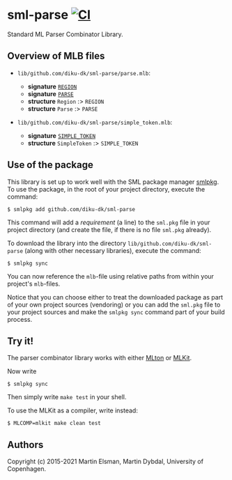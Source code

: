 # sml-parse [![CI](https://github.com/diku-dk/sml-parse/workflows/CI/badge.svg)](https://github.com/diku-dk/sml-parse/actions)

Standard ML Parser Combinator Library.

## Overview of MLB files

- `lib/github.com/diku-dk/sml-parse/parse.mlb`:

  - **signature** [`REGION`](lib/github.com/diku-dk/sml-parse/REGION.sig)
  - **signature** [`PARSE`](lib/github.com/diku-dk/sml-parse/PARSE.sig)
  - **structure** `Region` :> `REGION`
  - **structure** `Parse` :> `PARSE`


- `lib/github.com/diku-dk/sml-parse/simple_token.mlb`:

  - **signature** [`SIMPLE_TOKEN`](lib/github.com/diku-dk/sml-parse/SIMPLE_TOKEN.sig)
  - **structure** `SimpleToken` :> `SIMPLE_TOKEN`

## Use of the package

This library is set up to work well with the SML package manager
[smlpkg](https://github.com/diku-dk/smlpkg).  To use the package, in
the root of your project directory, execute the command:

```
$ smlpkg add github.com/diku-dk/sml-parse
```

This command will add a _requirement_ (a line) to the `sml.pkg` file in your
project directory (and create the file, if there is no file `sml.pkg`
already).

To download the library into the directory
`lib/github.com/diku-dk/sml-parse` (along with other necessary
libraries), execute the command:

```
$ smlpkg sync
```

You can now reference the `mlb`-file using relative paths from within
your project's `mlb`-files.

Notice that you can choose either to treat the downloaded package as
part of your own project sources (vendoring) or you can add the
`sml.pkg` file to your project sources and make the `smlpkg sync`
command part of your build process.

## Try it!

The parser combinator library works with either
[MLton](http://mlton.org) or [MLKit](http://elsman.com/mlkit/).

Now write

    $ smlpkg sync

Then simply write `make test` in your shell.

To use the MLKit as a compiler, write instead:

    $ MLCOMP=mlkit make clean test

## Authors

Copyright (c) 2015-2021 Martin Elsman, Martin Dybdal, University of
Copenhagen.
